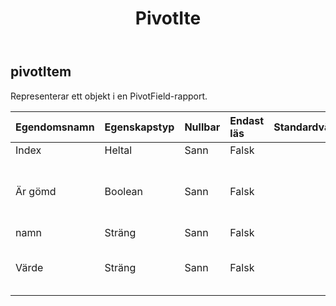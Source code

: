 ﻿---
title: PivotIte
second_title: Aspose.Cells Cloud Documen
type: docs
url: /sv/specification/model/pivotitem/
description: "Aspose.Cells Molnmodellspecifikation: PivotItem. Hantera enkelt Excel och andra kalkylarksdokument med funktioner som att öppna, generera, redigera, dela, slå samman, jämföra och konvertera"
kwords: Excel, Office, Kalkylblad, Cloud REST API, PivotItem
weight: 50
---
## **pivotItem**

 Representerar ett objekt i en PivotField-rapport.

| Egendomsnamn| Egenskapstyp| Nullbar| Endast läs| Standardvärde| Beskrivning|
|:- |:- |:- |:- |:- |:- |
| Index| Heltal| Sann| Falsk|||
| Är gömd| Boolean| Sann| Falsk|| Representerar om det angivna objektet är synligt.|
| namn| Sträng| Sann| Falsk|| Får namnet|
| Värde| Sträng| Sann| Falsk|| Hämtar värdet på den angivna artikeln.|

